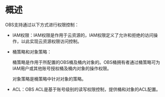 # 概述<a name="obs_03_0047"></a>

OBS支持通过以下方式进行权限控制：

-   IAM权限：IAM权限是作用于云资源的，IAM权限定义了允许和拒绝的访问操作，以此实现云资源权限访问控制。
-   桶策略和对象策略：

    桶策略是作用于所配置的OBS桶及桶内对象的。OBS桶拥有者通过桶策略可为IAM用户或其他账号授权桶及桶内对象的操作权限。

    对象策略是桶策略中针对对象的策略。

-   ACL：OBS ACL是基于账号级别的读写权限控制，提供桶和对象的ACL配置。

